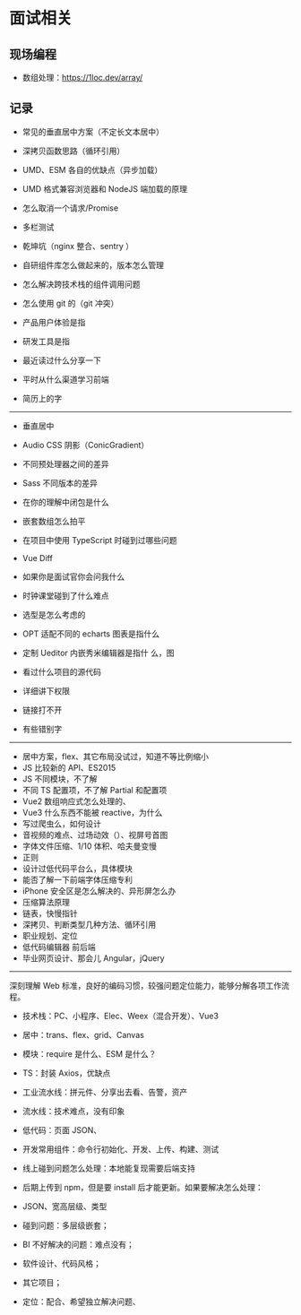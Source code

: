 # 面试相关

## 现场编程

* 数组处理：https://1loc.dev/array/

## 记录

<!-- 汤唯国 -->

* 常见的垂直居中方案（不定长文本居中）

* 深拷贝函数思路（循环引用）
* UMD、ESM 各自的优缺点（异步加载）
* UMD 格式兼容浏览器和 NodeJS 端加载的原理
* 怎么取消一个请求/Promise
* 多栏测试
* 乾坤坑（nginx 整合、sentry ）

* 自研组件库怎么做起来的，版本怎么管理
* 怎么解决跨技术栈的组件调用问题
* 怎么使用 git 的（git 冲突）

* 产品用户体验是指
* 研发工具是指
* 最近读过什么分享一下
* 平时从什么渠道学习前端

* 简历上的字

---

<!-- 女孩子 -->

* 垂直居中
* Audio CSS 阴影（ConicGradient）
* 不同预处理器之间的差异
* Sass 不同版本的差异

* 在你的理解中闭包是什么
* 嵌套数组怎么拍平
* 在项目中使用 TypeScript 时碰到过哪些问题
* Vue Diff
* 如果你是面试官你会问我什么

* 时钟课堂碰到了什么难点
* 选型是怎么考虑的
* OPT 适配不同的 echarts 图表是指什么
* 定制 Ueditor 内嵌秀米编辑器是指什 么，图
* 看过什么项目的源代码
* 详细讲下权限

* 链接打不开
* 有些错别字

--- 

<!-- 韩鹏 -->

* 居中方案，flex、其它布局没试过，知道不等比例缩小
* JS 比较新的 API、ES2015
* JS 不同模块，不了解
* 不同 TS 配置项，不了解 Partial 和配置项
* Vue2 数组响应式怎么处理的、
* Vue3 什么东西不能被 reactive，为什么
* 写过爬虫么，如何设计
* 音视频的难点、过场动效（）、视屏号首图
* 字体文件压缩、1/10 体积、哈夫曼变慢
* 正则
* 设计过低代码平台么，具体模块
* 能否了解一下前端字体压缩专利
* iPhone 安全区是怎么解决的、异形屏怎么办
* 压缩算法原理
* 链表，快慢指针
* 深拷贝、判断类型几种方法、循环引用
* 职业规划、定位
* 低代码编辑器 前后端
* 毕业网页设计、那会儿 Angular，jQuery

---

<!-- 袁云峰 -->

深刻理解 Web 标准，良好的编码习惯，较强问题定位能力，能够分解各项工作流程。

* 技术栈：PC、小程序、Elec、Weex（混合开发）、Vue3
* 居中：trans、flex、grid、Canvas
* 模块：require 是什么、ESM 是什么？
* TS：封装 Axios，优缺点

* 工业流水线：拼元件、分享出去看、告警，资产
* 流水线：技术难点，没有印象
* 低代码：页面 JSON、
* 开发常用组件：命令行初始化、开发、上传、构建、测试
* 线上碰到问题怎么处理：本地能复现需要后端支持
* 后期上传到 npm，但是要 install 后才能更新。如果要解决怎么处理：
* JSON、宽高层级、类型
* 碰到问题：多层级嵌套；
* BI 不好解决的问题：难点没有；

* 软件设计、代码风格；
* 其它项目；
* 定位：配合、希望独立解决问题、
